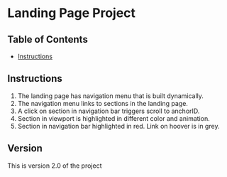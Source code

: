# Landing Page Project

## Table of Contents

* [Instructions](#instructions)

## Instructions

1. The landing page has navigation menu that is built dynamically.
2. The navigation menu links to sections in the landing page.
3. A click on section in navigation bar triggers scroll to anchorID.
4. Section in viewport is highlighted in different color and animation.
5. Section in navigation bar highlighted in red. Link on hoover is in grey.

## Version
This is version 2.0 of the project
